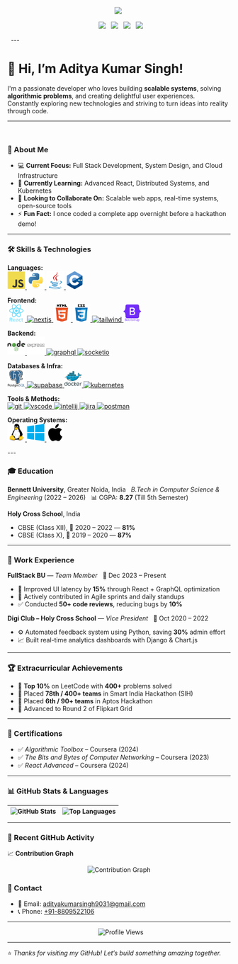 <p align="center">
  <img src="https://readme-typing-svg.herokuapp.com?font=Fira+Code&duration=2000&pause=1000&color=F75C7E&width=435&lines=Hi+I'm+Aditya+Kumar+Singh!;Full+Stack+Developer;Tech+Enthusiast+%F0%9F%9A%80;Open+Source+Contributor." />   
</p>

<p align="center">
  <a href="http://www.linkedin.com/in/aditya-kumar-singh-00591626a"><img src="https://img.shields.io/badge/LinkedIn-blue?logo=linkedin&style=for-the-badge" /></a>
  <a href="https://leetcode.com/u/adityaking56/"><img src="https://img.shields.io/badge/LeetCode-orange?logo=leetcode&style=for-the-badge" /></a>
  <a href="https://www.codechef.com/users/adityaking56"><img src="https://img.shields.io/badge/CodeChef-brown?logo=codechef&style=for-the-badge" /></a>
  <a href="mailto:adityakumarsingh9031@gmail.com"><img src="https://img.shields.io/badge/Gmail-red?logo=gmail&style=for-the-badge" /></a>
</p>
 
---

# 👋 Hi, I’m **Aditya Kumar Singh!**

I'm a passionate developer who loves building **scalable systems**, solving **algorithmic problems**, and creating delightful user experiences.  
Constantly exploring new technologies and striving to turn ideas into reality through code.

---
 
### 🧠 About Me

- 💻 **Current Focus:** Full Stack Development, System Design, and Cloud Infrastructure  
- 📘 **Currently Learning:** Advanced React, Distributed Systems, and Kubernetes  
- 🤝 **Looking to Collaborate On:** Scalable web apps, real-time systems, open-source tools  
- ⚡ **Fun Fact:** I once coded a complete app overnight before a hackathon demo!

---

### 🛠️ Skills & Technologies

<p align="left">
  <strong>Languages:</strong><br>
  <a href="https://developer.mozilla.org/en-US/docs/Web/JavaScript" target="_blank" rel="noreferrer"> <img src="https://raw.githubusercontent.com/devicons/devicon/master/icons/javascript/javascript-original.svg" alt="javascript" width="40" height="40"/> </a>
  <a href="https://www.python.org" target="_blank" rel="noreferrer"> <img src="https://raw.githubusercontent.com/devicons/devicon/master/icons/python/python-original.svg" alt="python" width="40" height="40"/> </a>
  <a href="https://www.java.com" target="_blank" rel="noreferrer"> <img src="https://raw.githubusercontent.com/devicons/devicon/master/icons/java/java-original.svg" alt="java" width="40" height="40"/> </a>
  <a href="https://www.cplusplus.com/" target="_blank" rel="noreferrer"> <img src="https://raw.githubusercontent.com/devicons/devicon/master/icons/cplusplus/cplusplus-original.svg" alt="cplusplus" width="40" height="40"/> </a>
</p>

<p align="left">
  <strong>Frontend:</strong><br>
  <a href="https://reactjs.org/" target="_blank" rel="noreferrer"> <img src="https://raw.githubusercontent.com/devicons/devicon/master/icons/react/react-original-wordmark.svg" alt="react" width="40" height="40"/> </a>
  <a href="https://nextjs.org/" target="_blank" rel="noreferrer"> <img src="https://cdn.worldvectorlogo.com/logos/nextjs-2.svg" alt="nextjs" width="40" height="40"/> </a>
  <a href="https://www.w3.org/html/" target="_blank" rel="noreferrer"> <img src="https://raw.githubusercontent.com/devicons/devicon/master/icons/html5/html5-original-wordmark.svg" alt="html5" width="40" height="40"/> </a>
  <a href="https://www.w3schools.com/css/" target="_blank" rel="noreferrer"> <img src="https://raw.githubusercontent.com/devicons/devicon/master/icons/css3/css3-original-wordmark.svg" alt="css3" width="40" height="40"/> </a>
  <a href="https://tailwindcss.com/" target="_blank" rel="noreferrer"> <img src="https://www.vectorlogo.zone/logos/tailwindcss/tailwindcss-icon.svg" alt="tailwind" width="40" height="40"/> </a>
  <a href="https://getbootstrap.com" target="_blank" rel="noreferrer"> <img src="https://raw.githubusercontent.com/devicons/devicon/master/icons/bootstrap/bootstrap-plain-wordmark.svg" alt="bootstrap" width="40" height="40"/> </a>
</p>

<p align="left">
  <strong>Backend:</strong><br>
  <a href="https://nodejs.org" target="_blank" rel="noreferrer"> <img src="https://raw.githubusercontent.com/devicons/devicon/master/icons/nodejs/nodejs-original-wordmark.svg" alt="nodejs" width="40" height="40"/> </a>
  <a href="https://expressjs.com" target="_blank" rel="noreferrer"> <img src="https://raw.githubusercontent.com/devicons/devicon/master/icons/express/express-original-wordmark.svg" alt="express" width="40" height="40"/> </a>
  <a href="https://graphql.org" target="_blank" rel="noreferrer"> <img src="https://www.vectorlogo.zone/logos/graphql/graphql-icon.svg" alt="graphql" width="40" height="40"/> </a>
  <a href="https://socket.io" target="_blank" rel="noreferrer"> <img src="https://www.vectorlogo.zone/logos/socketio/socketio-icon.svg" alt="socketio" width="40" height="40"/> </a>
</p>

<p align="left">
  <strong>Databases & Infra:</strong><br>
  <a href="https://www.postgresql.org" target="_blank" rel="noreferrer"> <img src="https://raw.githubusercontent.com/devicons/devicon/master/icons/postgresql/postgresql-original-wordmark.svg" alt="postgresql" width="40" height="40"/> </a>
  <a href="https://supabase.io/" target="_blank" rel="noreferrer"> <img src="https://www.vectorlogo.zone/logos/supabase/supabase-icon.svg" alt="supabase" width="40" height="40"/> </a>
  <a href="https://www.docker.com/" target="_blank" rel="noreferrer"> <img src="https://raw.githubusercontent.com/devicons/devicon/master/icons/docker/docker-original-wordmark.svg" alt="docker" width="40" height="40"/> </a>
  <a href="https://kubernetes.io" target="_blank" rel="noreferrer"> <img src="https://www.vectorlogo.zone/logos/kubernetes/kubernetes-icon.svg" alt="kubernetes" width="40" height="40"/> </a>
</p>

<p align="left">
  <strong>Tools & Methods:</strong><br>
  <a href="https://git-scm.com/" target="_blank" rel="noreferrer"> <img src="https://www.vectorlogo.zone/logos/git-scm/git-scm-icon.svg" alt="git" width="40" height="40"/> </a>
  <a href="https://code.visualstudio.com/" target="_blank" rel="noreferrer"> <img src="https://www.vectorlogo.zone/logos/visualstudio_code/visualstudio_code-icon.svg" alt="vscode" width="40" height="40"/> </a>
  <a href="https://www.jetbrains.com/idea/" target="_blank" rel="noreferrer"> <img src="https://www.vectorlogo.zone/logos/jetbrains_idea/jetbrains_idea-icon.svg" alt="intellij" width="40" height="40"/> </a>
  <a href="https://www.atlassian.com/software/jira" target="_blank" rel="noreferrer"> <img src="https://www.vectorlogo.zone/logos/atlassian_jira/atlassian_jira-icon.svg" alt="jira" width="40" height="40"/> </a>
  <a href="https://www.postman.com/" target="_blank" rel="noreferrer"> <img src="https://www.vectorlogo.zone/logos/getpostman/getpostman-icon.svg" alt="postman" width="40" height="40"/> </a>
</p>

<p align="left">
  <strong>Operating Systems:</strong><br>
  <a href="https://www.linux.org/" target="_blank" rel="noreferrer"> <img src="https://raw.githubusercontent.com/devicons/devicon/master/icons/linux/linux-original.svg" alt="linux" width="40" height="40"/> </a>
  <a href="https://www.microsoft.com/en-us/windows" target="_blank" rel="noreferrer"> <img src="https://raw.githubusercontent.com/devicons/devicon/master/icons/windows8/windows8-original.svg" alt="windows" width="40" height="40"/> </a>
  <a href="https://www.apple.com/macos" target="_blank" rel="noreferrer"> <img src="https://raw.githubusercontent.com/devicons/devicon/master/icons/apple/apple-original.svg" alt="macos" width="40" height="40"/> </a>
</p>
---

### 🎓 Education

**Bennett University**, Greater Noida, India  
*B.Tech in Computer Science & Engineering* (2022 – 2026)  
📊 CGPA: **8.27** (Till 5th Semester)

**Holy Cross School**, India  
- CBSE (Class XII), 📅 2020 – 2022 — **81%**  
- CBSE (Class X), 📅 2019 – 2020 — **87%**

---

### 💼 Work Experience

**FullStack BU** — *Team Member*  
📅 Dec 2023 – Present  
- 🚀 Improved UI latency by **15%** through React + GraphQL optimization  
- 🧠 Actively contributed in Agile sprints and daily standups  
- ✅ Conducted **50+ code reviews**, reducing bugs by **10%**

**Digi Club – Holy Cross School** — *Vice President*  
📅 Oct 2020 – 2022  
- ⚙️ Automated feedback system using Python, saving **30%** admin effort  
- 📈 Built real-time analytics dashboards with Django & Chart.js

---

### 🏆 Extracurricular Achievements

- 🧠 **Top 10%** on LeetCode with **400+** problems solved  
- 🏅 Placed **78th / 400+ teams** in Smart India Hackathon (SIH)  
- 🚀 Placed **6th / 90+ teams** in Aptos Hackathon  
- 🎯 Advanced to Round 2 of Flipkart Grid

---

### 📜 Certifications

- ✅ *Algorithmic Toolbox* – Coursera (2024)  
- ✅ *The Bits and Bytes of Computer Networking* – Coursera (2023)  
- ✅ *React Advanced* – Coursera (2024)

---

### 📊 GitHub Stats & Languages

| ![GitHub Stats](https://github-readme-stats.vercel.app/api?username=Adityakk9031&show_icons=true&theme=radical) | ![Top Languages](https://github-readme-stats.vercel.app/api/top-langs/?username=Adityakk9031&layout=compact&theme=radical) |
|---|---|

---

### 🔄 Recent GitHub Activity

📈 **Contribution Graph**
<p align="center">
 <img src="https://github-readme-activity-graph.cyclic.app/graph?username=Adityakk9031&theme=radical&area=true" alt="Contribution Graph" />
</p>

### 📇 Contact

- 📧 Email: [adityakumarsingh9031@gmail.com](mailto:adityakumarsingh9031@gmail.com)  
- 📞 Phone: [+91-8809522106](tel:+918809522106)

---

<p align="center">
  <img src="https://komarev.com/ghpvc/?username=Adityakk9031&style=flat-square&color=blue" alt="Profile Views" />
</p>

---

⭐️ *Thanks for visiting my GitHub! Let’s build something amazing together.*
